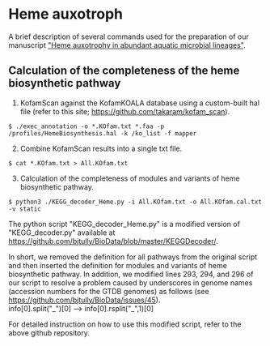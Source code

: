 # Heme auxotroph
A brief description of several commands used for the preparation of our manuscript ["Heme auxotrophy in abundant aquatic microbial lineages"](https://www.biorxiv.org/content/10.1101/2021.01.11.426183v1.full).

## Calculation of the completeness of the heme biosynthetic pathway

1. KofamScan against the KofamKOALA database using a custom-built hal file (refer to this site; https://github.com/takaram/kofam_scan).
 
```$ ./exec_annotation -o *.KOfam.txt *.faa -p /profiles/HemeBiosynthesis.hal -k /ko_list -f mapper```

2. Combine KofamScan results into a single txt file.

```$ cat *.KOfam.txt > All.KOfam.txt```

3. Calculation of the completeness of modules and variants of heme biosynthetic pathway.
 
```$ python3 ./KEGG_decoder_Heme.py -i All.KOfam.txt -o All.KOfam.cal.txt -v static```

The python script "KEGG_decoder_Heme.py" is a modified version of "KEGG_decoder.py" available at https://github.com/bjtully/BioData/blob/master/KEGGDecoder/.

In short, we removed the definition for all pathways from the original script and then inserted the definition for modules and variants of heme biosynthetic pathway. In addition, we modified lines 293, 294, and 296 of our script to resolve a problem caused by underscores in genome names (accession numbers for the GTDB genomes) as follows (see https://github.com/bjtully/BioData/issues/45).  
info[0].split("\_")[0] --> info[0].rsplit("\_",1)[0]

For detailed instruction on how to use this modified script, refer to the above github repository.
